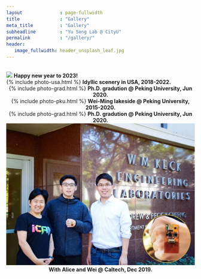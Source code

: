 ```yaml
---
layout              : page-fullwidth
title               : "Gallery"
meta_title          : "Gallery"
subheadline         : "Yu Song Lab @ CityU"
permalink           : "/gallery/"
header:
   image_fullwidth: header_unsplash_leaf.jpg
---
```


<br>

<div class="row">
  <div class="large-6 columns">
      <center>
    	<img src="/images/2023-new year.jpg" width = "800">
        <b>Happy new year to 2023!</b>
    </center>
  </div>
  <div class="large-6 columns">
    <center>
      {% include photo-usa.html %} 
    	<b>Idyllic scenery in USA, 2018-2022.</b>
    </center>
  </div>
</div>

<div class="row">
  <div class="large-6 columns">
      <center>
    		{% include photo-grad.html %} 
        <b>Ph.D. gradution @ Peking University, Jun 2020.</b>
    </center>
  </div>
  <div class="large-6 columns">
    <center>
      {% include photo-pku.html %} 
      <b>Wei-Ming lakeside @ Peking University, 2015-2020.</b>
    </center>
  </div>
</div>

<div class="row">
  <div class="large-6 columns">
      <center>
    		{% include photo-grad.html %} 
        <b>Ph.D. gradution @ Peking University, Jun 2020.</b>
    </center>
  </div>
  <div class="large-6 columns">
    <center>
      <img src="/images/2019-alice-wei.jpg" width = "720">
      <b>With Alice and Wei @ Caltech, Dec 2019.</b>
    </center>
  </div>
</div>

